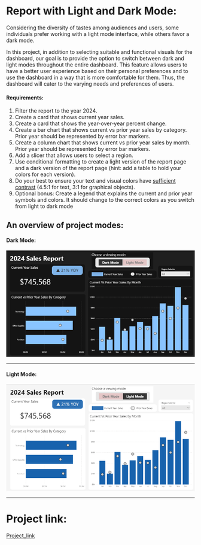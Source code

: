 # Report with Light and Dark Mode:

  Considering the diversity of tastes among audiences and users, some individuals prefer working with a light mode interface, while others favor a dark mode.

  In this project, in addition to selecting suitable and functional visuals for the dashboard, our goal is to provide the option to switch between dark and light modes throughout the entire dashboard. This feature allows users to have a better user experience based on their personal preferences and to use the dashboard in a way that is more comfortable for them. Thus, the dashboard will cater to the varying needs and preferences of users.



#### Requirements:

1. Filter the report to the year 2024.
2. Create a card that shows current year sales.
3. Create a card that shows the year-over-year percent change. 
4. Create a bar chart that shows current vs prior year sales by category. Prior year should be represented by error bar markers. 
5. Create a column chart that shows current vs prior year sales by month. Prior year should be represented by error bar markers. 
6. Add a slicer that allows users to select a region. 
7. Use conditional formatting to create a light version of the report page and a dark version of the report page (hint: add a table to hold your colors for each version). 
8. Do your best to ensure your text and visual colors have [sufficient contrast](https://webaim.org/resources/contrastchecker/) (4.5:1 for text, 3:1 for graphical objects). 
9. Optional bonus: Create a legend that explains the current and prior year symbols and colors. It should change to the correct colors as you switch from light to dark mode

## An overview of project modes:

#### Dark Mode:

![DM_1](https://github.com/fazelif/Visualization-with-PowerBI/blob/main/Visual-Sample/Pictures/DL_1.PNG)


------------------------------------------------------------------------------------------------------------------------------------------

#### Light Mode:

![LM_2](https://github.com/fazelif/Visualization-with-PowerBI/blob/main/Visual-Sample/Pictures/DL_2.PNG)


------------------------------------------------------------------------------------------------------------------------------------------


# Project link:

[Project_link](https://github.com/fazelif/Visualization-with-PowerBI/blob/main/Visual-Sample/Projects/Project_Report%20with%20Light%20and%20Dark%20Mode/F_2024%20Sales%20Report.pbix)
